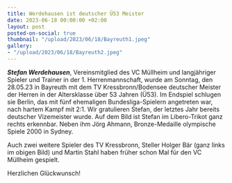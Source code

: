 ```yaml
---
title: Werdehausen ist deutscher Ü53 Meister
date: 2023-06-18 00:00:00 +02:00
layout: post
posted-on-social: true
thumbnail: "/upload/2023/06/18/Bayreuth1.jpeg"
gallery:
- "/upload/2023/06/18/Bayreuth2.jpeg"
---
```


_**Stefan Werdehausen**_, Vereinsmitglied des VC Müllheim und langjähriger Spieler und Trainer in der 1. Herrenmannschaft, wurde am Sonntag, den 28.05.23 in Bayreuth mit dem TV Kressbronn/Bodensee deutscher Meister der Herren in der Altersklasse über 53 Jahren (Ü53). Im Endspiel schlugen sie Berlin, das mit fünf ehemaligen Bundesliga-Spielern angetreten war, nach hartem Kampf mit 2:1. Wir gratulieren Stefan, der letztes Jahr bereits deutscher Vizemeister wurde. Auf dem Bild ist Stefan im Libero-Trikot ganz rechts erkennbar. Neben ihm Jörg Ahmann,  Bronze-Medaille olympische Spiele 2000 in Sydney.

Auch zwei weitere Spieler des TV Kressbronn, Steller Holger Bär (ganz links im obigen Bild) und Martin Stahl haben früher schon Mal für den VC Müllheim gespielt.

Herzlichen Glückwunsch!